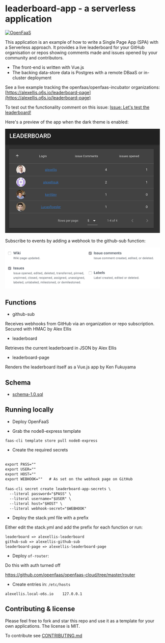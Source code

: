 # leaderboard-app - a serverless application

[![OpenFaaS](https://img.shields.io/badge/openfaas-cloud-blue.svg)](https://www.openfaas.com)

This application is an example of how to write a Single Page App (SPA) with a Serverless approach. It provides a live leaderboard for your GitHub organisation or repos showing comments made and issues opened by your community and contributors.

* The front-end is written with Vue.js
* The backing data-store data is Postgres with a remote DBaaS or in-cluster deployment

See a live example tracking the openfaas/openfaas-incubator organizations: [https://alexellis.o6s.io/leaderboard-page](https://alexellis.o6s.io/leaderboard-page)

To test out the functionality comment on this issue: [Issue: Let's test the leaderboard!](https://github.com/openfaas/org-tester/issues/18)

Here's a preview of the app when the dark theme is enabled: 

![Dark Leaderboard example](docs/leaderboard-dark.png)

Subscribe to events by adding a webhook to the github-sub function:

![Subscribe](docs/subscribe.png)

## Functions

* github-sub

Receives webhooks from GitHub via an organization or repo subscription. Secured with HMAC by Alex Ellis

* leaderboard

Retrieves the current leaderboard in JSON by Alex Ellis

* leaderboard-page

Renders the leaderboard itself as a Vue.js app by Ken Fukuyama

## Schema

* [schema-1.0.sql](sql/schema-1.0.sql)

## Running locally

* Deploy OpenFaaS

* Grab the node8-express template

```
faas-cli template store pull node8-express
```

* Create the required secrets

```

export PASS=""
export USER=""
export HOST=""
export WEBHOOK=""   # As set on the webhook page on GitHub

faas-cli secret create leaderboard-app-secrets \
  --literal password="$PASS" \
  --literal username="$USER" \
  --literal host="$HOST" \
  --literal webhook-secret="$WEBHOOK"
```

* Deploy the stack.yml file with a prefix

Either edit the stack.yml and add the prefix for each function or run:

```
leaderboard => alexellis-leaderboard
github-sub => alexellis-github-sub
leaderboard-page => alexellis-leaderboard-page
```

* Deploy `of-router`:

Do this with auth turned off

https://github.com/openfaas/openfaas-cloud/tree/master/router

* Create entries in: `/etc/hosts`

```
alexellis.local-o6s.io    127.0.0.1
```

## Contributing & license

Please feel free to fork and star this repo and use it as a template for your own applications. The license is MIT.

To contribute see [CONTRIBUTING.md](./CONTRIBUTING.md)


